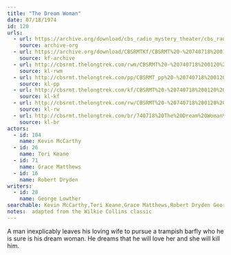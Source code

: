 ```yaml
---
title: "The Dream Woman"
date: 07/18/1974
id: 120
urls: 
  - url: https://archive.org/download/cbs_radio_mystery_theater/cbs_radio_mystery_theater-0101-0150.zip/cbs_radio_mystery_theater-0101-0150%2Fcbsrmt_0120_the_dream_woman.mp3
    source: archive-org
  - url: https://archive.org/download/CBSRMTKf/CBSRMT%20-%20740718%200120%20The%20Dream%20Woman_kf.mp3
    source: kf-archive
  - url: http://cbsrmt.thelongtrek.com/rwm/CBSRMT%20-%20740718%200120%20The%20Dream%20Woman_rwm.mp3
    source: kl-rwm
  - url: http://cbsrmt.thelongtrek.com/pp/CBSRMT_pp%20-%20740718%200120%20The%20Dream%20Woman.mp3
    source: kl-pp
  - url: http://cbsrmt.thelongtrek.com/kf/CBSRMT%20-%20740718%200120%20The%20Dream%20Woman_kf.mp3
    source: kl-kf
  - url: http://cbsrmt.thelongtrek.com/rw/CBSRMT%20-%20740718%200120%20The%20Dream%20Woman_rw.mp3
    source: kl-rw
  - url: http://cbsrmt.thelongtrek.com/br/740718%20The%20Dream%20Woman%20-%20WOR.mp3
    source: kl-br
actors:  
  - id: 104
    name: Kevin McCarthy  
  - id: 26
    name: Teri Keane  
  - id: 71
    name: Grace Matthews  
  - id: 16
    name: Robert Dryden
writers:  
  - id: 28
    name: George Lowther
searchable: Kevin McCarthy,Teri Keane,Grace Matthews,Robert Dryden George Lowther
notes:  adapted from the Wilkie Collins classic
---
```

A man inexplicably leaves his loving wife to pursue a trampish barfly who he is sure is his dream woman. He dreams that he will love her and she will kill him.